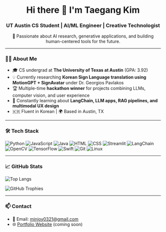 <h1 align="center">Hi there 👋 I'm Taegang Kim</h1>
<h3 align="center">UT Austin CS Student | AI/ML Engineer | Creative Technologist</h3>

<p align="center">
  🧠 Passionate about AI research, generative applications, and building human-centered tools for the future.
</p>

---

### 👨‍💻 About Me

- 🎓 CS undergrad at **The University of Texas at Austin** (GPA: 3.92)  
- 💡 Currently researching **Korean Sign Language translation using MotionGPT + SignAvatar** under Dr. Georgios Pavlakos  
- 🏆 Multiple-time **hackathon winner** for projects combining LLMs, computer vision, and user experience  
- 🌱 Constantly learning about **LangChain, LLM apps, RAG pipelines, and multimodal UX design**  
- 🇰🇷 Fluent in Korean | 🌍 Based in Austin, TX  

---

### 🛠 Tech Stack

![Python](https://img.shields.io/badge/-Python-3776AB?style=flat&logo=python&logoColor=white)
![JavaScript](https://img.shields.io/badge/-JavaScript-F7DF1E?style=flat&logo=javascript&logoColor=black)
![Java](https://img.shields.io/badge/-Java-007396?style=flat&logo=java)
![HTML](https://img.shields.io/badge/-HTML5-E34F26?style=flat&logo=html5&logoColor=white)
![CSS](https://img.shields.io/badge/-CSS3-1572B6?style=flat&logo=css3)
![Streamlit](https://img.shields.io/badge/-Streamlit-FF4B4B?style=flat&logo=streamlit)
![LangChain](https://img.shields.io/badge/-LangChain-blueviolet)
![OpenCV](https://img.shields.io/badge/-OpenCV-5C3EE8?style=flat&logo=opencv)
![TensorFlow](https://img.shields.io/badge/-TensorFlow-FF6F00?style=flat&logo=tensorflow)
![Swift](https://img.shields.io/badge/-Swift-F05138?style=flat&logo=swift)
![Git](https://img.shields.io/badge/-Git-F05032?style=flat&logo=git)
![Linux](https://img.shields.io/badge/-Linux-FCC624?style=flat&logo=linux)

---

### 📈 GitHub Stats

<p align="left">
  <img src="https://github-readme-stats.vercel.app/api/top-langs/?username=taegangkim&layout=compact" alt="Top Langs"/>
</p>

<p align="left">
  <img src="https://github-profile-trophy.vercel.app/?username=taegangkim" alt="GitHub Trophies"/>
</p>

---

### 📫 Contact

- 📧 Email: minjoy0321@gmail.com  
- 🌐 [Portfolio Website](https://taegangkim.github.io) (coming soon)
